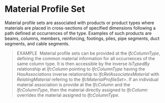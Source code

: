 Material Profile Set
====================

Material profile sets are associated with products or product types where materials are placed in cross-sections of specified dimensions following a path defined at occurrences of the type. Examples of such products are beams, columns, members, reinforcing, footings, piles, pipe segments, duct segments, and cable segments.

> EXAMPLE&nbsp; Material profile sets can be provided at the _IfcColumnType_, defining the common material information for all occurrences of the same column type. It is then accessible by the inverse _IsTypedBy_ relationship at _IfcColumn_ pointing to _IfcColumnType_ having the _HasAssociations_ inverse relationship to _IfcRelAssociatesMaterial_ with _RelatingMaterial_ refering to the _IfcMaterialProfileSet_>. If an individual material association is provide at the _IfcColumn_ and the _IfcColumnType_, then the material directly assigned to _IfcColumn_ overrides the material assigned to _IfcColumnType_.
